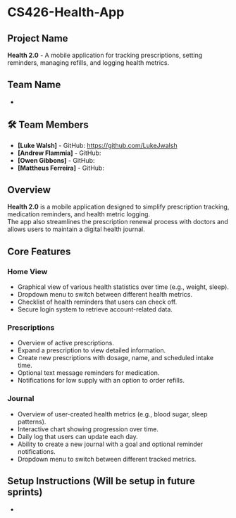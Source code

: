 # CS426-Health-App

## Project Name
**Health 2.0** - A mobile application for tracking prescriptions, setting reminders, managing refills, and logging health metrics.

## Team Name
- 

## 🛠️ Team Members
- **[Luke Walsh]** - GitHub: https://github.com/LukeJwalsh
- **[Andrew Flammia]** - GitHub: 
- **[Owen Gibbons]** - GitHub:
- **[Mattheus Ferreira]** - GitHub:

## Overview
**Health 2.0** is a mobile application designed to simplify prescription tracking, medication reminders, and health metric logging.  
The app also streamlines the prescription renewal process with doctors and allows users to maintain a digital health journal.

## Core Features

### Home View
- Graphical view of various health statistics over time (e.g., weight, sleep).
- Dropdown menu to switch between different health metrics.
- Checklist of health reminders that users can check off.
- Secure login system to retrieve account-related data.

### Prescriptions
- Overview of active prescriptions.
- Expand a prescription to view detailed information.
- Create new prescriptions with dosage, name, and scheduled intake time.
- Optional text message reminders for medication.
- Notifications for low supply with an option to order refills.

### Journal
- Overview of user-created health metrics (e.g., blood sugar, sleep patterns).
- Interactive chart showing progression over time.
- Daily log that users can update each day.
- Ability to create a new journal with a goal and optional reminder notifications.
- Dropdown menu to switch between different tracked metrics.

## Setup Instructions (Will be setup in future sprints)
- 
